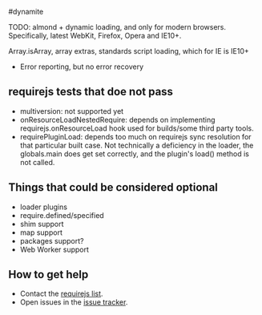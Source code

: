 #dynamite

TODO: almond + dynamic loading, and only for modern browsers. Specifically,
latest WebKit, Firefox, Opera and IE10+.

Array.isArray, array extras, standards script loading, which for IE is IE10+

* Error reporting, but no error recovery


## requirejs tests that doe not pass

* multiversion: not supported yet
* onResourceLoadNestedRequire: depends on implementing requirejs.onResourceLoad
hook used for builds/some third party tools.
* requirePluginLoad: depends too much on requirejs sync resolution for that particular built case. Not technically a deficiency in the loader, the globals.main does get set correctly,
and the plugin's load() method is not called.


## Things that could be considered optional

* loader plugins
* require.defined/specified
* shim support
* map support
* packages support?
* Web Worker support

## How to get help

* Contact the [requirejs list](https://groups.google.com/group/requirejs).
* Open issues in the [issue tracker](https://github.com/requirejs/dynamite/issues).
